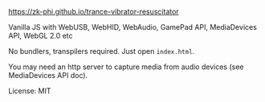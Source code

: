 https://zk-phi.github.io/trance-vibrator-resuscitator

Vanilla JS with WebUSB, WebHID, WebAudio, GamePad API, MediaDevices API, WebGL 2.0 etc

No bundlers, transpilers required. Just open `index.html`.

You may need an http server to capture media from audio devices (see MediaDevices API doc).

License: MIT

